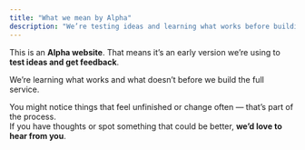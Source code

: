 ```yaml
---
title: "What we mean by Alpha"
description: "We’re testing ideas and learning what works before building the full service."
---
```


This is an **Alpha website**. That means it’s an early version we’re using to **test ideas and get feedback**. 
 
We’re learning what works and what doesn’t before we build the full service.  

You might notice things that feel unfinished or change often — that’s part of the process.  
If you have thoughts or spot something that could be better, **we’d love to hear from you**.